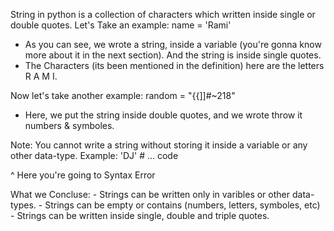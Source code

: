String in python is a collection of characters which written inside single or double quotes.
Let's Take an example:
	name = 'Rami'

- As you can see, we wrote a string, inside a variable (you're gonna know more about it in the next section). And the string is inside single quotes.
- The Characters (its been mentioned in the definition) here are the letters R A M I.

Now let's take another example:
	random = "{{]]#~218"

- Here, we put the string inside double quotes, and we wrote throw it numbers & symboles.

Note: You cannot write a string without storing it inside a variable or any other data-type.
Example:
	'DJ'
	# ... code
	
^ Here you're going to Syntax Error

What we Concluse:
	- Strings can be written only in varibles or other data-types.
	- Strings can be empty or contains (numbers, letters, symboles, etc)
	- Strings can be written inside single, double and triple quotes.

